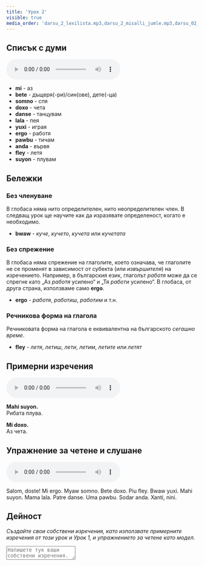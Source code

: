```yaml
---
title: 'Урок 2'
visible: true
media_order: 'darsu_2_lexilista.mp3,darsu_2_misalli_jumle.mp3,darsu_02_doxoli_abyasa.mp3'
---
```


## Списък с думи

<audio controls>
 <source src="/darsu/02/darsu_2_lexilista.mp3" type="audio/mp3" />
 <p>Вашият потребителски агент не поддържа HTML5 аудио елемента.</p>
</audio>

* **mi** - аз
* **bete** - дъщеря(-ри)/син(ове), дете(-ца)
* **somno** - спя
* **doxo** - чета
* **danse** - танцувам
* **lala** - пея
* **yuxi** - играя
* **ergo** - работя
* **pawbu** - тичам
* **anda** - вървя
* **fley** - летя
* **suyon** - плувам

## Бележки
### Без членуване

В глобаса няма нито определителен, нито неопределителен член. В следващ урок ще научите как да изразявате определеност, когато е необходимо.

* **bwaw** - _куче_, _кучето_, _кучета_ или _кучетата_

### Без спрежение

В глобаса няма спрежение на глаголите, което означава, че глаголите не се променят в зависимост от субекта (или _извършителя_) на изречението. Например, в българския език, глаголът _работя_ може да се спрегне като „Аз _работя_ усилено“ и „Тя _работи_ усилено“. В глобаса, от друга страна, използваме само **ergo**.

* **ergo** - _работя_, _работиш_, _работим_ и т.н.

### Речникова форма на глагола

Речниковата форма на глагола е еквивалентна на българското _сегашно време_.

* **fley** - _летя_, _летиш_, _лети_, _летим_, _летите_ или _летят_

## Примерни изречения

<audio controls>
 <source src="/darsu/02/darsu_2_misalli_jumle.mp3" type="audio/mp3" />
 <p>Вашият потребителски агент не поддържа HTML5 аудио елемента.</p>
</audio>

**Mahi suyon.**  
Рибата плува.

**Mi doxo.**  
Аз чета.

## Упражнение за четене и слушане

<audio controls>
 <source src="/darsu/02/darsu_02_doxoli_abyasa.mp3" type="audio/mp3" />
 <p>Вашият потребителски агент не поддържа HTML5 аудио елемента.</p>
</audio>

Salom, doste! Mi ergo. Myaw somno. Bete doxo. Piu fley. Bwaw yuxi. Mahi suyon. Mama lala. Patre danse. Uma pawbu. Sodar anda. Xanti, nini.

## Дейност

_Създайте свои собствени изречения, като използвате примерните изречения от този урок и Урок 1, и упражнението за четене като модел._

<textarea width="100%" spellcheck="false" placeholder="Напишете тук ваши собствени изречения."></textarea>